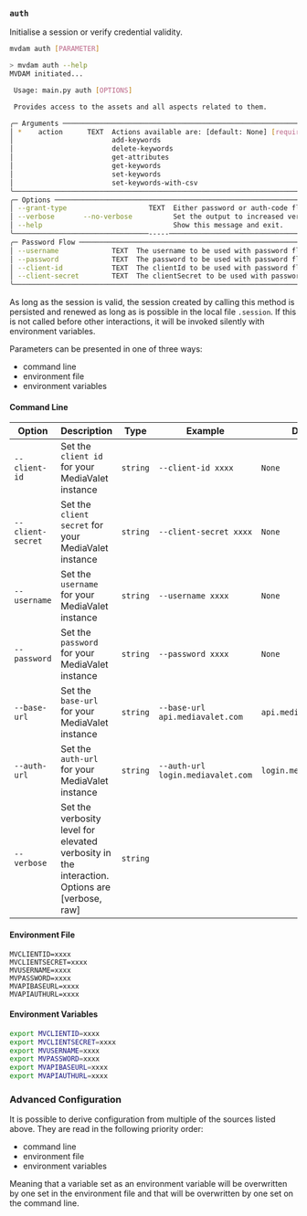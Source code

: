 ### `auth`

Initialise a session or verify credential validity. 

```bash
mvdam auth [PARAMETER]
```
```bash
> mvdam auth --help
MVDAM initiated...

 Usage: main.py auth [OPTIONS]           

 Provides access to the assets and all aspects related to them.           

╭─ Arguments ────────────────────────────────────────────────────────────────────────────────────────────────────────────────────────────╮
│ *    action      TEXT  Actions available are: [default: None] [required]                                                               │
│                        add-keywords                                                                                                    │
│                        delete-keywords                                                                                                 │
│                        get-attributes                                                                                                  │
│                        get-keywords                                                                                                    │
│                        set-keywords                                                                                                    │
│                        set-keywords-with-csv                                                                                           │
╰────────────────────────────────────────────────────────────────────────────────────────────────────────────────────────────────────────╯
╭─ Options ──────────────────────────────────────────────────────────────────────────────────────────────────────────────────────────────╮
│ --grant-type                    TEXT  Either password or auth-code flow                                                                │
│ --verbose       --no-verbose          Set the output to increased verbosity                                                            │
│ --help                                Show this message and exit.                                                                      │
╰─────────────────────────────────-----──────────────────────────────────────────────────────────────────────────────────────────────────╯
╭─ Password Flow ───────────────────────────────────────────────────────────--------─────────────────────────────────────────────────────╮
│ --username             TEXT  The username to be used with password flow [default: None]                                                │
│ --password             TEXT  The password to be used with password flow [default: None]                                                │
│ --client-id            TEXT  The clientId to be used with password flow [default: None]                                                │
│ --client-secret        TEXT  The clientSecret to be used with password flow [default: None]                                            │
╰────────────────────────────────────────────────────────────────────────────────────────────────────────────────────────────────────────╯

```
As long as the session is valid, the session created by calling this method is persisted and renewed as long as is possible in the local file `.session`. If this is not called before other interactions, it will be invoked silently with environment variables.

Parameters can be presented in one of three ways:
- command line
- environment file
- environment variables

#### Command Line
| Option            | Description                                                  | Type     | Example | Default |
|-------------------|--------------------------------------------------------------|----------|---------|---------|
| `--client-id`     | Set the `client id` for your MediaValet instance             | `string` | `--client-id xxxx` | `None` |
| `--client-secret` | Set the `client secret` for your MediaValet instance         | `string` | `--client-secret xxxx` | `None` |
| `--username`      | Set the `username` for your MediaValet instance              | `string` | `--username xxxx` | `None` |
| `--password`      | Set the `password` for your MediaValet instance              | `string` | `--password xxxx` | `None` |
| `--base-url`      | Set the `base-url` for your MediaValet instance              | `string` | `--base-url api.mediavalet.com` | `api.mediavalet.com` |
| `--auth-url`      | Set the `auth-url` for your MediaValet instance              | `string` | `--auth-url login.mediavalet.com` | `login.mediavalet.com` |
| `--verbose`       | Set the verbosity level for elevated verbosity in the interaction. Options are [verbose, raw] | `string` |

#### Environment File

```env
MVCLIENTID=xxxx
MVCLIENTSECRET=xxxx
MVUSERNAME=xxxx
MVPASSWORD=xxxx
MVAPIBASEURL=xxxx
MVAPIAUTHURL=xxxx
```

#### Environment Variables

```bash
export MVCLIENTID=xxxx
export MVCLIENTSECRET=xxxx
export MVUSERNAME=xxxx
export MVPASSWORD=xxxx
export MVAPIBASEURL=xxxx
export MVAPIAUTHURL=xxxx
```

### Advanced Configuration

It is possible to derive configuration from multiple of the sources listed above. They are read in the following priority order:
- command line
- environment file
- environment variables

Meaning that a variable set as an environment variable will be overwritten by one set in the environment file and that will be overwritten by one set on the command line.